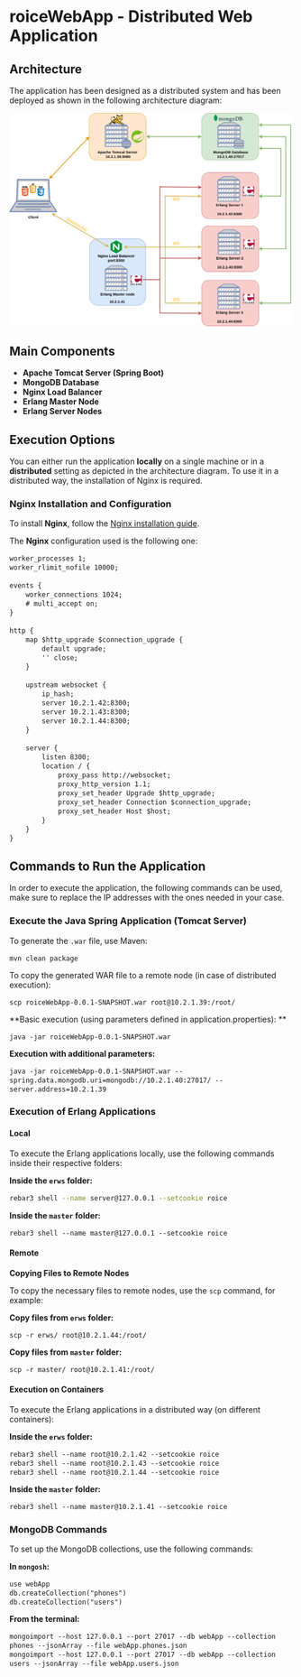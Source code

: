 # roiceWebApp - Distributed Web Application
## Architecture

The application has been designed as a distributed system and has been deployed as shown in the following architecture diagram:

<p align="center">
<img src="doc/system_architecture.png" alt="System Architecture" width="600" height="auto">
</p>

## Main Components

- **Apache Tomcat Server (Spring Boot)**
- **MongoDB Database**
- **Nginx Load Balancer**
- **Erlang Master Node**
- **Erlang Server Nodes**



## Execution Options

You can either run the application **locally** on a single machine or in a **distributed** setting as depicted in the architecture diagram. To use it in a distributed way, the installation of Nginx is required.



### Nginx Installation and Configuration

To install **Nginx**, follow the [Nginx installation guide](https://docs.nginx.com/nginx/admin-guide/installing-nginx/installing-nginx-open-source/).

The **Nginx** configuration used is the following one:

```
worker_processes 1;
worker_rlimit_nofile 10000;

events {
    worker_connections 1024;
    # multi_accept on;
}

http {
    map $http_upgrade $connection_upgrade {
        default upgrade;
        '' close;
    }
    
    upstream websocket {
        ip_hash;
        server 10.2.1.42:8300;
        server 10.2.1.43:8300;
        server 10.2.1.44:8300;
    }
    
    server {
        listen 8300;
        location / {
            proxy_pass http://websocket;
            proxy_http_version 1.1;
            proxy_set_header Upgrade $http_upgrade;
            proxy_set_header Connection $connection_upgrade;
            proxy_set_header Host $host;
        }
    }
}

```



## Commands to Run the Application

In order to execute the application, the following commands can be used, make sure to replace the IP addresses with the ones needed in your case. 



### Execute the Java Spring Application (Tomcat Server)

To generate the `.war` file, use Maven:

```
mvn clean package
```

To copy the generated WAR file to a remote node (in case of distributed execution):

```
scp roiceWebApp-0.0.1-SNAPSHOT.war root@10.2.1.39:/root/
```

**Basic execution (using parameters defined in application.properties): **

```
java -jar roiceWebApp-0.0.1-SNAPSHOT.war
```

**Execution with additional parameters:**

```
java -jar roiceWebApp-0.0.1-SNAPSHOT.war --spring.data.mongodb.uri=mongodb://10.2.1.40:27017/ --server.address=10.2.1.39
```



### Execution of Erlang Applications

#### Local

To execute the Erlang applications locally, use the following commands inside their respective folders:

**Inside the `erws` folder:**

```sh
rebar3 shell --name server@127.0.0.1 --setcookie roice
```

**Inside the `master` folder:**

```
rebar3 shell --name master@127.0.0.1 --setcookie roice
```

#### Remote

**Copying Files to Remote Nodes**

To copy the necessary files to remote nodes, use the `scp` command, for example:

**Copy files from `erws` folder:**

```
scp -r erws/ root@10.2.1.44:/root/
```

**Copy files from `master` folder:**

```
scp -r master/ root@10.2.1.41:/root/
```

#### Execution on Containers

To execute the Erlang applications in a distributed way (on different containers):

**Inside the `erws` folder:**

```
rebar3 shell --name root@10.2.1.42 --setcookie roice
rebar3 shell --name root@10.2.1.43 --setcookie roice
rebar3 shell --name root@10.2.1.44 --setcookie roice
```

**Inside the `master` folder:**

```
rebar3 shell --name master@10.2.1.41 --setcookie roice
```



### MongoDB Commands

To set up the MongoDB collections, use the following commands:

**In `mongosh`:**

```
use webApp
db.createCollection("phones")
db.createCollection("users")
```

**From the terminal:**

```
mongoimport --host 127.0.0.1 --port 27017 --db webApp --collection phones --jsonArray --file webApp.phones.json
mongoimport --host 127.0.0.1 --port 27017 --db webApp --collection users --jsonArray --file webApp.users.json
```
